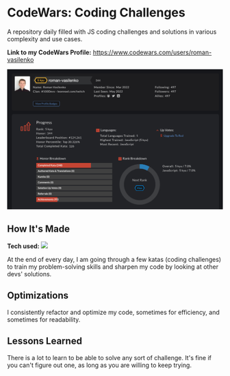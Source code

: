 # CodeWars: Coding Challenges

A repository daily filled with JS coding challenges and solutions in various complexity and use cases.

**Link to my CodeWars Profile:** https://www.codewars.com/users/roman-vasilenko

![alt tag](./assets/codewars-profile-shot.png)

## How It's Made

**Tech used:** <img src="https://img.shields.io/static/v1?label=|&message=JAVASCRIPT&color=3c7f5d&style=plastic&logo=javascript"/>

At the end of every day, I am going through a few katas (coding challenges) to train my problem-solving skills and sharpen my code by looking at other devs' solutions.

## Optimizations

I consistently refactor and optimize my code, sometimes for efficiency, and sometimes for readability.

## Lessons Learned

There is a lot to learn to be able to solve any sort of challenge. It's fine if you can't figure out one, as long as you are willing to keep trying.
